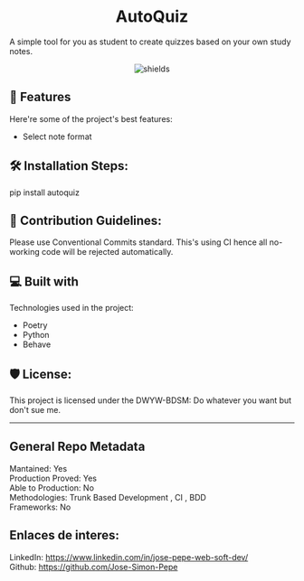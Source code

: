 <h1 align="center" id="title">AutoQuiz</h1>

<p id="description">A simple tool for you as student to create quizzes based on your own study notes.</p>

<p align="center"><img src="https://img.shields.io/badge/AQ-AutoQuiz-light%20blue" alt="shields"></p>

  
  
<h2>🧐 Features</h2>

Here're some of the project's best features:

*   Select note format

<h2>🛠️ Installation Steps:</h2>

<p>pip install autoquiz</p>

<h2>🍰 Contribution Guidelines:</h2>

Please use Conventional Commits standard. This's using CI hence all no-working code will be rejected automatically.

  
  
<h2>💻 Built with</h2>

Technologies used in the project:

*   Poetry
*   Python
*   Behave

<h2>🛡️ License:</h2>

This project is licensed under the DWYW-BDSM: Do whatever you want but don't sue me.

----

## General Repo Metadata

Mantained: Yes <br>
Production Proved: Yes <br>
Able to Production: No <br>
Methodologies: Trunk Based Development , CI , BDD <br>
Frameworks: No <br>

## Enlaces de interes:

LinkedIn: https://www.linkedin.com/in/jose-pepe-web-soft-dev/  <br>
Github: https://github.com/Jose-Simon-Pepe
